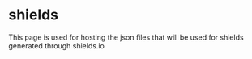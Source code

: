 # shields
This page is used for hosting the json files that will be used for shields generated through shields.io
